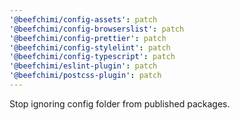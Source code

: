 ```yaml
---
'@beefchimi/config-assets': patch
'@beefchimi/config-browserslist': patch
'@beefchimi/config-prettier': patch
'@beefchimi/config-stylelint': patch
'@beefchimi/config-typescript': patch
'@beefchimi/eslint-plugin': patch
'@beefchimi/postcss-plugin': patch
---
```


Stop ignoring config folder from published packages.
